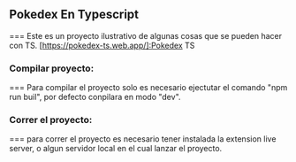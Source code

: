 ## Pokedex En Typescript
===
Este es un proyecto ilustrativo de algunas cosas que se pueden hacer con TS. [https://pokedex-ts.web.app/]:Pokedex TS


### Compilar proyecto:
===
Para compilar el proyecto solo es necesario ejectutar el comando "npm run buil", por defecto conpilara en modo "dev".

### Correr el proyecto:
===
para correr el proyecto es necesario tener instalada la extension live server, o algun servidor local en el cual lanzar el proyecto.
